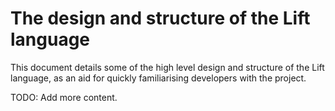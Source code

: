 # The design and structure of the Lift language

This document details some of the high level design and structure of the Lift language, as an aid for quickly familiarising developers with the project.

TODO: Add more content.